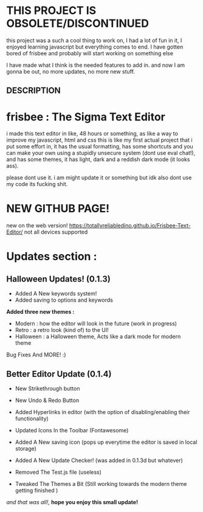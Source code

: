 # THIS PROJECT IS OBSOLETE/DISCONTINUED
this project was a such a cool thing to work on, I had a lot of fun in it, I enjoyed learning javascript but everything comes to end. I have gotten bored of frisbee and probably will start working on something else

I have made what I think is the needed features to add in. and now I am gonna be
out, no more updates, no more new stuff.


## DESCRIPTION

# frisbee : The Sigma Text Editor

i made this text editor in like, 48 hours or something, as like a way to improve my javascript, html and css
this is like my first actual project that i put some effort in, it has the usual formatting, has some shortcuts
and you can make your own using a stupidly unsecure system (dont use eval chat!), and has some themes, it has light,
dark and a reddish dark mode (it looks ass).


please dont use it. i am might update it or something but idk
also dont use my code its fucking shit.


# NEW GITHUB PAGE!
new on the web version!
https://totallyreliabledino.github.io/Frisbee-Text-Editor/
not all devices supported

# Updates section :

## Halloween Updates! (0.1.3)

- Added A New keywords system!
- Added saving to options and keywords

**Added three new themes :**

- Modern : how the editor will look in the future (work in progress)
- Retro : a retro look (kind of) to the UI!
- Halloween : a Halloween theme, Acts like a dark mode for modern theme

Bug Fixes And MORE! :)



## Better Editor Update (0.1.4)


- New Strikethrough button
- New Undo & Redo Button

- Added Hyperlinks in editor (with the option of disabling/enabling their functionality)

- Updated Icons In the Toolbar (Fontawesome)

- Added A New saving icon (pops up everytime the editor is saved in local storage)


- Added A New Update Checker! (was added in 0.1.3d but whatever)

- Removed The Test.js file (useless)


- Tweaked The Themes a Bit (Still working towards the modern theme getting finished )


*and that was all!,*
**hope you enjoy this small update!**
